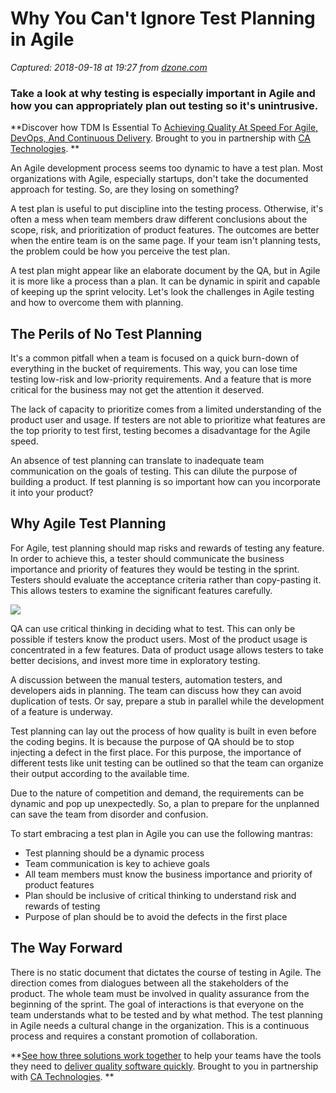 # Why You Can't Ignore Test Planning in Agile

_Captured: 2018-09-18 at 19:27 from [dzone.com](https://dzone.com/articles/why-you-cant-ignore-test-planning-in-agile-cloudqa?edition=395205&utm_source=Zone%20Newsletter&utm_medium=email&utm_campaign=agile%202018-09-18)_

###  Take a look at why testing is especially important in Agile and how you can appropriately plan out testing so it's unintrusive. 

**Discover how TDM Is Essential To [Achieving Quality At Speed For Agile, DevOps, And Continuous Delivery](https://dzone.com/go?i=291448&u=http%3A%2F%2Fwww.ca.com%2Fus%2Fcollateral%2Findustry-analyst-report%2Fagile-test-data-management-the-new-must-have.html%3Fcid%3DNA-DSP-CD-AGJ-000195-00001461-000001106%26utm_source%3Donline_ads%26utm_medium%3Ddzone%26utm_campaign%3Dtdm_acquire%26utm_content%3Dagile_tdm_report-pre_roll). Brought to you in partnership with [CA Technologies](https://dzone.com/go?i=291448&u=http%3A%2F%2Fwww.ca.com%2Fus%2Fcollateral%2Findustry-analyst-report%2Fagile-test-data-management-the-new-must-have.html%3Fcid%3DNA-DSP-CD-AGJ-000195-00001461-000001106%26utm_source%3Donline_ads%26utm_medium%3Ddzone%26utm_campaign%3Dtdm_acquire%26utm_content%3Dagile_tdm_report-pre_roll). **

An Agile development process seems too dynamic to have a test plan. Most organizations with Agile, especially startups, don't take the documented approach for testing. So, are they losing on something?

A test plan is useful to put discipline into the testing process. Otherwise, it's often a mess when team members draw different conclusions about the scope, risk, and prioritization of product features. The outcomes are better when the entire team is on the same page. If your team isn't planning tests, the problem could be how you perceive the test plan.

A test plan might appear like an elaborate document by the QA, but in Agile it is more like a process than a plan. It can be dynamic in spirit and capable of keeping up the sprint velocity. Let's look the challenges in Agile testing and how to overcome them with planning.

## The Perils of No Test Planning

It's a common pitfall when a team is focused on a quick burn-down of everything in the bucket of requirements. This way, you can lose time testing low-risk and low-priority requirements. And a feature that is more critical for the business may not get the attention it deserved.

The lack of capacity to prioritize comes from a limited understanding of the product user and usage. If testers are not able to prioritize what features are the top priority to test first, testing becomes a disadvantage for the Agile speed.

An absence of test planning can translate to inadequate team communication on the goals of testing. This can dilute the purpose of building a product. If test planning is so important how can you incorporate it into your product?

## Why Agile Test Planning

For Agile, test planning should map risks and rewards of testing any feature. In order to achieve this, a tester should communicate the business importance and priority of features they would be testing in the sprint. Testers should evaluate the acceptance criteria rather than copy-pasting it. This allows testers to examine the significant features carefully.

![](https://d1ax5wqehib729.cloudfront.net/wp-content/uploads/2018/09/04051007/Agile-Project-Planning.png)

QA can use critical thinking in deciding what to test. This can only be possible if testers know the product users. Most of the product usage is concentrated in a few features. Data of product usage allows testers to take better decisions, and invest more time in exploratory testing.

A discussion between the manual testers, automation testers, and developers aids in planning. The team can discuss how they can avoid duplication of tests. Or say, prepare a stub in parallel while the development of a feature is underway.

Test planning can lay out the process of how quality is built in even before the coding begins. It is because the purpose of QA should be to stop injecting a defect in the first place. For this purpose, the importance of different tests like unit testing can be outlined so that the team can organize their output according to the available time.

Due to the nature of competition and demand, the requirements can be dynamic and pop up unexpectedly. So, a plan to prepare for the unplanned can save the team from disorder and confusion.

To start embracing a test plan in Agile you can use the following mantras:

  * Test planning should be a dynamic process
  * Team communication is key to achieve goals
  * All team members must know the business importance and priority of product features
  * Plan should be inclusive of critical thinking to understand risk and rewards of testing
  * Purpose of plan should be to avoid the defects in the first place

## The Way Forward

There is no static document that dictates the course of testing in Agile. The direction comes from dialogues between all the stakeholders of the product. The whole team must be involved in quality assurance from the beginning of the sprint. The goal of interactions is that everyone on the team understands what to be tested and by what method. The test planning in Agile needs a cultural change in the organization. This is a continuous process and requires a constant promotion of collaboration.

**[See how three solutions work together](https://dzone.com/go?i=291449&u=https%3A%2F%2Fwww.ca.com%2Fus%2Ftrials%2Fca-agile-requirements-designer.register.html%3Fcid%3DNA-DSP-CD-AGJ-000195-00001462-000001108%2520%26utm_source%3Donline_ads%26utm_medium%3Ddzone%26utm_campaign%3Dard_acquire%26utm_content%3Dard_trial) to help your teams have the tools they need to [deliver quality software quickly](https://dzone.com/go?i=291449&u=https%3A%2F%2Fad.doubleclick.net%2Fddm%2Ftrackclk%2FN6040.130331DZONE%2FB11226848.150123399%3Bdc_trk_aid%3D321096583%3Bdc_trk_cid%3D81552442%3Bdc_lat%3D%3Bdc_rdid%3D%3Btag_for_child_directed_treatment%3D). Brought to you in partnership with [CA Technologies](https://dzone.com/go?i=291449&u=https%3A%2F%2Fwww.ca.com%2Fus%2Ftrials%2Fca-agile-requirements-designer.register.html%3Fcid%3DNA-DSP-CD-AGJ-000195-00001462-000001108%2520%26utm_source%3Donline_ads%26utm_medium%3Ddzone%26utm_campaign%3Dard_acquire%26utm_content%3Dard_trial). **
